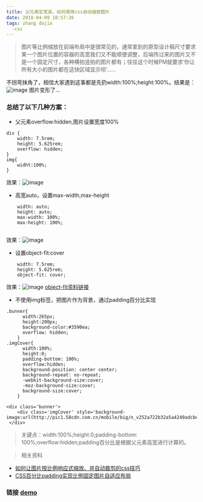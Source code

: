 ```yaml
---
title: 父元素定宽高，如何使用css自动缩放图片
date: 2018-04-09 18:57:26
tags: zhang dajia
  -css
---
```

> 图片等比例缩放在前端布局中是很常见的，通常拿到的原型设计稿尺寸要求某一个图片位置的容器的高宽我们又不能顺便调整，后端传过来的图片又不是一个固定尺寸，各种横拍竖拍的图片都有；往往这个时候PM就要求‘你让所有大小的图片都在这快区域显示呗’......

不拐弯抹角了，相信大家遇到这事都是先扔width:100%;height:100%。结果是：![image](https://note.youdao.com/yws/public/resource/666cb58986a774d87ba90c0b9ae38993/xmlnote/D3293F9E95D64BEB95B273A22FFB54DA/10181)
图片变形了...
<!-- more -->
### **总结了以下几种方案：**
- 父元素overflow:hidden,图片设置宽度100%
```
div {
    width: 7.5rem;
    height: 5.625rem;
    overflow: hidden;
}
img{
    widht:100%;
}
```
效果：![image](https://note.youdao.com/yws/public/resource/666cb58986a774d87ba90c0b9ae38993/xmlnote/7EA5A02B4F1A428A9D56D8253D05AB7D/10246)
- 高宽auto，设置max-width,max-height
```
    width: auto;
    height: auto;
    max-width: 100%;
    max-height: 100%;
    
```
效果：![image](https://note.youdao.com/yws/public/resource/666cb58986a774d87ba90c0b9ae38993/xmlnote/F9B1485329154B119158142D6DE7A5E1/10199)

- 设置object-fit:cover
```
    width: 7.5rem;
    height: 5.625rem;
    object-fit: cover;
```
效果：![image](https://note.youdao.com/yws/public/resource/666cb58986a774d87ba90c0b9ae38993/xmlnote/04DA601F2BEF492289274B862E94C8B6/10207)
[object-fit资料链接](https://developer.mozilla.org/zh-CN/docs/Web/CSS/object-fit/)

- 不使用img标签，把图片作为背景，通过padding百分比实现
```
.bunner{
      width:265px;
      height:200px;
      background-color:#3590ea;
      overflow: hidden;
    }
.imgCover{
      width:100%;
      height:0;
      padding-bottom: 100%;
      overflow:hidden;
      background-position: center center;
      background-repeat: no-repeat;
      -webkit-background-size:cover;
      -moz-background-size:cover;
      background-size:cover;
    }
    
<div class='bunner'>
    <div class='imgCover' style='background-image:url(http://pic1.58cdn.com.cn/mobile/big/n_v252a722b32a5a4249adcbef14632ebe73.jpg)'>
 </div>
```
> 关键点：width:100%;height:0;padding-bottom: 100%;overflow:hidden;padding百分比是根据父元素高宽进行计算的。

>相关资料
- [如何让图片按比例响应式缩放、并自动裁剪的css技巧](https://blog.csdn.net/oulihong123/article/details/54601030)
- [CSS百分比padding实现比例固定图片自适应布局](http://www.zhangxinxu.com/wordpress/2017/08/css-percent-padding-image-layout/)

### 链接 [demo](http://zhangdajia.com/fe-demo/imgautoscalbycss.html)